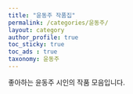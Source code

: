 ```yaml
---
title: "윤동주 작품집"
permalink: /categories/윤동주/
layout: category
author_profile: true
toc_sticky: true
toc_ads : true
taxonomy: 윤동주
---
```


좋아하는 윤동주 시인의 작품 모음입니다.